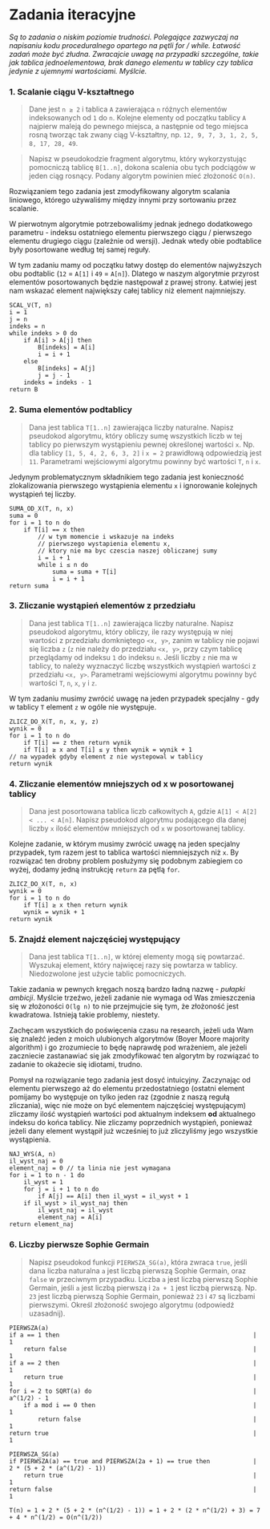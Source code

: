 # Zadania iteracyjne

*Są to zadania o niskim poziomie trudności. Polegające zazwyczaj na napisaniu kodu proceduralnego opartego na pętli for / while. Łatwość zadań może być złudna. Zwracajcie uwagę na przypadki szczególne, takie jak tablica jednoelementowa, brak danego elementu w tablicy czy tablica jedynie z ujemnymi wartościami. Myślcie.*

### 1. Scalanie ciągu V-kształtnego
> Dane jest `n ≥ 2` i tablica `A` zawierająca `n` różnych elementów indeksowanych od `1` do `n`. Kolejne elementy od początku tablicy `A` najpierw maleją do pewnego miejsca, a następnie od tego miejsca rosną tworząc tak zwany ciąg V-kształtny, np. `12, 9, 7, 3, 1, 2, 5, 8, 17, 28, 49`.

> Napisz w pseudokodzie fragment algorytmu, który wykorzystując pomocniczą tablicę `B[1..n]`, dokona scalenia obu tych podciągów w jeden ciąg rosnący. Podany algorytm powinien mieć złożoność `O(n)`.

Rozwiązaniem tego zadania jest zmodyfikowany algorytm scalania liniowego, którego używaliśmy między innymi przy sortowaniu przez scalanie.

W pierwotnym algorytmie potrzebowaliśmy jednak jednego dodatkowego parametru - indeksu ostatniego elementu pierwszego ciągu / pierwszego elementu drugiego ciągu (zależnie od wersji). Jednak wtedy obie podtablice były posortowane według tej samej reguły.

W tym zadaniu mamy od początku łatwy dostęp do elementów najwyższych obu podtablic (`12` = `A[1]` i `49` = `A[n]`). Dlatego w naszym algorytmie przyrost elementów posortowanych będzie następował z prawej strony. Łatwiej jest nam wskazać element największy całej tablicy niż element najmniejszy.

```
SCAL_V(T, n)
i = 1
j = n
indeks = n
while indeks > 0 do
    if A[i] > A[j] then
        B[indeks] = A[i]
        i = i + 1
    else
        B[indeks] = A[j]
        j = j - 1
    indeks = indeks - 1
return B
```

### 2. Suma elementów podtablicy

> Dana jest tablica `T[1..n]` zawierająca liczby naturalne. Napisz pseudokod algorytmu, który obliczy sumę wszystkich liczb w tej tablicy po pierwszym wystąpieniu pewnej określonej wartości `x`. Np. dla tablicy `[1, 5, 4, 2, 6, 3, 2]` i `x = 2` prawidłową odpowiedzią jest `11`. Parametrami wejściowymi algorytmu powinny być wartości `T`, `n` i `x`.

Jedynym problematycznym składnikiem tego zadania jest konieczność zlokalizowania pierwszego wystąpienia elementu `x` i ignorowanie kolejnych wystąpień tej liczby.

```
SUMA_OD_X(T, n, x)
suma = 0
for i = 1 to n do
    if T[i] == x then
        // w tym momencie i wskazuje na indeks
        // pierwszego wystapienia elementu x,
        // ktory nie ma byc czescia naszej obliczanej sumy
        i = i + 1
        while i ≤ n do
            suma = suma + T[i]
            i = i + 1
return suma
```

### 3. Zliczanie wystąpień elementów z przedziału

> Dana jest tablica `T[1..n]` zawierająca liczby naturalne. Napisz pseudokod algorytmu, który obliczy, ile razy występują w niej wartości z przedziału domkniętego `<x, y>`, zanim w tablicy nie pojawi się liczba `z` (`z` nie należy do przedziału `<x, y>`, przy czym tablicę przeglądamy od indeksu `1` do indeksu `n`. Jeśli liczby `z` nie ma w tablicy, to należy wyznaczyć liczbę wszystkich wystąpień wartości z przedziału `<x, y>`. Parametrami wejściowymi algorytmu powinny być wartości `T`, `n`, `x`, `y` i `z`.

W tym zadaniu musimy zwrócić uwagę na jeden przypadek specjalny - gdy w tablicy `T` element `z` w ogóle nie występuje.

```
ZLICZ_DO_X(T, n, x, y, z)
wynik = 0
for i = 1 to n do
    if T[i] == z then return wynik
    if T[i] ≥ x and T[i] ≤ y then wynik = wynik + 1
// na wypadek gdyby element z nie wystepowal w tablicy
return wynik
```

### 4. Zliczanie elementów mniejszych od x w posortowanej tablicy

> Dana jest posortowana tablica liczb całkowitych `A`, gdzie `A[1] < A[2] < ... < A[n]`. Napisz pseudokod algorytmu podającego dla danej liczby `x` ilość elementów mniejszych od `x` w posortowanej tablicy.

Kolejne zadanie, w którym musimy zwrócić uwagę na jeden specjalny przypadek, tym razem jest to tablica wartości niemniejszych niż `x`. By rozwiązać ten drobny problem posłużymy się podobnym zabiegiem co wyżej, dodamy jedną instrukcję `return` za pętlą `for`.

```
ZLICZ_DO_X(T, n, x)
wynik = 0
for i = 1 to n do
    if T[i] ≥ x then return wynik
    wynik = wynik + 1
return wynik
```

### 5. Znajdź element najczęściej występujący

> Dana jest tablica `T[1..n]`, w której elementy mogą się powtarzać. Wyszukaj element, który najwięcej razy się powtarza w tablicy. Niedozwolone jest użycie tablic pomocniczych.

Takie zadania w pewnych kręgach noszą bardzo ładną nazwę - *pułapki ambicji*. Myślcie trzeźwo, jeżeli zadanie nie wymaga od Was zmieszczenia się w złożoności `O(lg n)` to nie przejmujcie się tym, że złożoność jest kwadratowa. Istnieją takie problemy, niestety.

Zachęcam wszystkich do poświęcenia czasu na research, jeżeli uda Wam się znaleźć jeden z moich ulubionych algorytmów (Boyer Moore majority algorithm) i go zrozumiecie to będę naprawdę pod wrażeniem, ale jeżeli zaczniecie zastanawiać się jak zmodyfikować ten algorytm by rozwiązać to zadanie to okażecie się idiotami, trudno.

Pomysł na rozwiązanie tego zadania jest dosyć intuicyjny. Zaczynając od elementu pierwszego aż do elementu przedostatniego (ostatni element pomijamy bo występuje on tylko jeden raz (zgodnie z naszą regułą zliczania), więc nie może on być elementem najczęściej występującym) zliczamy ilość wystąpień wartości pod aktualnym indeksem **od** aktualnego indeksu do końca tablicy. Nie zliczamy poprzednich wystąpień, ponieważ jeżeli dany element wystąpił już wcześniej to już zliczyliśmy jego wszystkie wystąpienia.

```
NAJ_WYS(A, n)
il_wyst_naj = 0
element_naj = 0 // ta linia nie jest wymagana
for i = 1 to n - 1 do
    il_wyst = 1
    for j = i + 1 to n do
        if A[j] == A[i] then il_wyst = il_wyst + 1
    if il_wyst > il_wyst_naj then
        il_wyst_naj = il_wyst
        element_naj = A[i]
return element_naj
```

### 6. Liczby pierwsze Sophie Germain

> Napisz pseudokod funkcji `PIERWSZA_SG(a)`, która zwraca `true`, jeśli dana liczba naturalna `a` jest liczbą pierwszą Sophie Germain, oraz `false` w przeciwnym przypadku. Liczba `a` jest liczbą pierwszą Sophie Germain, jeśli `a` jest liczbą pierwszą i `2a + 1` jest liczbą pierwszą. Np. `23` jest liczbą pierwszą Sophie Germain, ponieważ `23` i `47` są liczbami pierwszymi. Określ złożoność swojego algorytmu (odpowiedź uzasadnij).

```
PIERWSZA(a)
if a == 1 then                                                      | 1
    return false                                                    | 1
if a == 2 then                                                      | 1
    return true                                                     | 1
for i = 2 to SQRT(a) do                                             | a^(1/2) - 1
    if a mod i == 0 then                                            | 1
        return false                                                | 1
return true                                                         | 1

PIERWSZA_SG(a)
if PIERWSZA(a) == true and PIERWSZA(2a + 1) == true then            | 2 * (5 + 2 * (a^(1/2) - 1))
    return true                                                     | 1
return false                                                        | 1
```

```
T(n) = 1 + 2 * (5 + 2 * (n^(1/2) - 1)) = 1 + 2 * (2 * n^(1/2) + 3) = 7 + 4 * n^(1/2) = O(n^(1/2))
```








